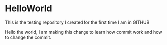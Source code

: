 # HelloWorld
This is the testing repository I created for the first time I am in GITHUB

Hello the world,
I am making this change to learn how commit work and how to change the commit.
